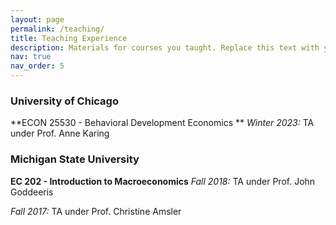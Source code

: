 ```yaml
---
layout: page
permalink: /teaching/
title: Teaching Experience
description: Materials for courses you taught. Replace this text with your description.
nav: true
nav_order: 5
---
```


### University of Chicago

**ECON 25530 - Behavioral Development Economics **
*Winter 2023:* TA under Prof. Anne Karing

### Michigan State University

**EC 202 - Introduction to Macroeconomics**
*Fall 2018:* TA under Prof. John Goddeeris

*Fall 2017:* TA under Prof. Christine Amsler
